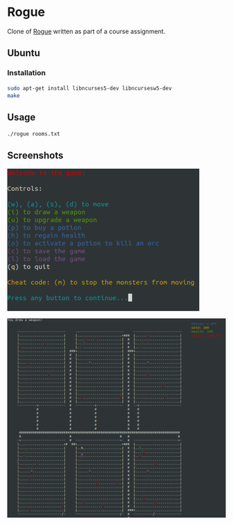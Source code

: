 # Rogue

Clone of [Rogue](https://en.wikipedia.org/wiki/Rogue_(video_game)) written as part of a course assignment.

## Ubuntu
### Installation
```bash
sudo apt-get install libncurses5-dev libncursesw5-dev
make
```

## Usage
```bash
./rogue rooms.txt
```

## Screenshots
![welcome_screen](images/welcome_screen.png)

![gameplay](images/gameplay.png)
